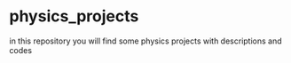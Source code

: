 # physics_projects
in this repository you will find some physics projects with descriptions and codes
